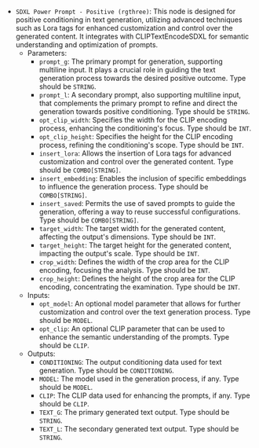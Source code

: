 - `SDXL Power Prompt - Positive (rgthree)`: This node is designed for positive conditioning in text generation, utilizing advanced techniques such as Lora tags for enhanced customization and control over the generated content. It integrates with CLIPTextEncodeSDXL for semantic understanding and optimization of prompts.
    - Parameters:
        - `prompt_g`: The primary prompt for generation, supporting multiline input. It plays a crucial role in guiding the text generation process towards the desired positive outcome. Type should be `STRING`.
        - `prompt_l`: A secondary prompt, also supporting multiline input, that complements the primary prompt to refine and direct the generation towards positive conditioning. Type should be `STRING`.
        - `opt_clip_width`: Specifies the width for the CLIP encoding process, enhancing the conditioning's focus. Type should be `INT`.
        - `opt_clip_height`: Specifies the height for the CLIP encoding process, refining the conditioning's scope. Type should be `INT`.
        - `insert_lora`: Allows the insertion of Lora tags for advanced customization and control over the generated content. Type should be `COMBO[STRING]`.
        - `insert_embedding`: Enables the inclusion of specific embeddings to influence the generation process. Type should be `COMBO[STRING]`.
        - `insert_saved`: Permits the use of saved prompts to guide the generation, offering a way to reuse successful configurations. Type should be `COMBO[STRING]`.
        - `target_width`: The target width for the generated content, affecting the output's dimensions. Type should be `INT`.
        - `target_height`: The target height for the generated content, impacting the output's scale. Type should be `INT`.
        - `crop_width`: Defines the width of the crop area for the CLIP encoding, focusing the analysis. Type should be `INT`.
        - `crop_height`: Defines the height of the crop area for the CLIP encoding, concentrating the examination. Type should be `INT`.
    - Inputs:
        - `opt_model`: An optional model parameter that allows for further customization and control over the text generation process. Type should be `MODEL`.
        - `opt_clip`: An optional CLIP parameter that can be used to enhance the semantic understanding of the prompts. Type should be `CLIP`.
    - Outputs:
        - `CONDITIONING`: The output conditioning data used for text generation. Type should be `CONDITIONING`.
        - `MODEL`: The model used in the generation process, if any. Type should be `MODEL`.
        - `CLIP`: The CLIP data used for enhancing the prompts, if any. Type should be `CLIP`.
        - `TEXT_G`: The primary generated text output. Type should be `STRING`.
        - `TEXT_L`: The secondary generated text output. Type should be `STRING`.

